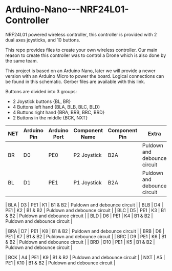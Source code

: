 # Arduino-Nano---NRF24L01-Controller
NRF24L01 powered wireless controller, this controller is provided with 2 dual axes joysticks, and 10 buttons.

This repo provides files to create your own wireless controller. Our main reason to create this controller was to control a Drone which is also done by the same team.

This project is based on an Arduino Nano, later we will provide a newer version with an Arduino Micro to power the board. Logical connections can be found in this schematic. Gerber files are available with this link.

Buttons are divided into 3 groups:
- 2 Joystick buttons {BL, BR}
-	4 Buttons left hand {BLA, BLB, BLC, BLD}
-	4 Buttons right hand {BRA, BRB, BRC, BRD}
-	2 Buttons in the middle {BCK, NXT}

| NET | Arduino Pin | Arduino Port | Component Name | Component Pin | Extra |
| --- | --- | --- | --- | --- | --- |
| BR | D0 | PE0 | P2 Joystick | B2A | Puldown and debounce circuit |
| BL | D1 | PE1 | P1 Joystick | B2A | Puldown and debounce circuit |

| BLA | D3 | PE1 | K1 | B1 & B2 | Puldown and debounce circuit |
| BLB | D4 | PE1 | K2 | B1 & B2 | Puldown and debounce circuit |
| BLC | D5 | PE1 | K3 | B1 & B2 | Puldown and debounce circuit |
| BLD | D6 | PE1 | K4 | B1 & B2 | Puldown and debounce circuit |

| BRA | D7 | PE1 | K8 | B1 & B2 | Puldown and debounce circuit |
| BRB | D8 | PE1 | K7 | B1 & B2 | Puldown and debounce circuit |
| BRC | D9 | PE1 | K6 | B1 & B2 | Puldown and debounce circuit |
| BRD | D10 | PE1 | K5 | B1 & B2 | Puldown and debounce circuit |

| BCK | A4 | PE1 | K9 | B1 & B2 | Puldown and debounce circuit |
| NXT | A5 | PE1 | K10 | B1 & B2 | Puldown and debounce circuit |
